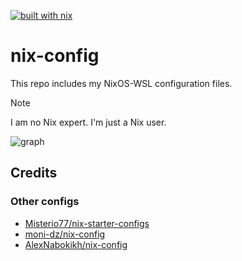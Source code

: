 [![built with nix](https://img.shields.io/static/v1?logo=nixos&logoColor=white&label=&message=Built%20with%20Nix&color=blue&labelColor=grey)](https://builtwithnix.org)

# nix-config

This repo includes my NixOS-WSL configuration files.

> [!NOTE]  
>
> I am no Nix expert. I'm just a Nix user.

![graph](https://i.redd.it/ixi6zkudgsu61.png)
  

## Credits

### Other configs
+ [Misterio77/nix-starter-configs](https://github.com/Misterio77/nix-starter-configs)
+ [moni-dz/nix-config](https://github.com/moni-dz/nix-config)
+ [AlexNabokikh/nix-config](https://github.com/AlexNabokikh/nix-config)
